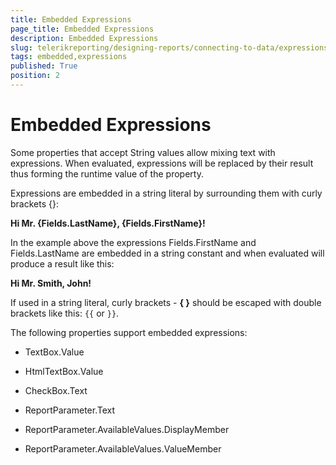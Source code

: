 ```yaml
---
title: Embedded Expressions
page_title: Embedded Expressions 
description: Embedded Expressions
slug: telerikreporting/designing-reports/connecting-to-data/expressions/using-expressions/embedded-expressions
tags: embedded,expressions
published: True
position: 2
---
```


# Embedded Expressions

Some properties that accept String values allow mixing text with expressions. When evaluated, expressions will be replaced by their result thus forming the runtime value of the property.

Expressions are embedded in a string literal by surrounding them with curly brackets {}:

__Hi Mr. {Fields.LastName}, {Fields.FirstName}!__ 

In the example above the expressions Fields.FirstName and Fields.LastName are embedded in a string constant and when evaluated will produce a result like this:

__Hi Mr. Smith, John!__ 

If used in a string literal, curly brackets - __{ }__ should be escaped with double brackets like this: `{{`  or `}}`.

The following properties support embedded expressions:

* TextBox.Value

* HtmlTextBox.Value

* CheckBox.Text

* ReportParameter.Text

* ReportParameter.AvailableValues.DisplayMember

* ReportParameter.AvailableValues.ValueMember

